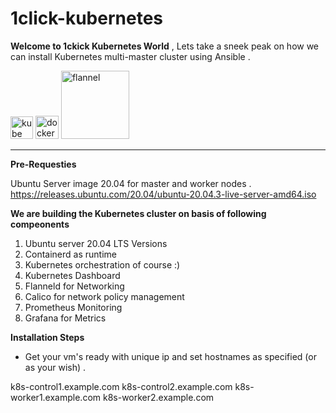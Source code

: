 # 1click-kubernetes
**Welcome to 1ckick Kubernetes World** , Lets take a sneek peak on how we can install Kubernetes multi-master cluster using Ansible .


<img width="36" alt="kube" src="https://user-images.githubusercontent.com/99710234/154669206-f2927d33-db97-43ac-b8e5-1340692767d6.png"> <img width="37" alt="docker" src="https://user-images.githubusercontent.com/99710234/154669208-eeab2758-d86d-438b-a566-071690820a6a.png"> <img width="109" alt="flannel" src="https://user-images.githubusercontent.com/99710234/154669213-e7153a7e-14b8-4959-8761-9a300348f074.png">

______________________________________________________________________________________________

**Pre-Requesties**

Ubuntu Server image 20.04 for master and worker nodes .
https://releases.ubuntu.com/20.04/ubuntu-20.04.3-live-server-amd64.iso

**We are building the Kubernetes cluster on basis of following compeonents**

1) Ubuntu server 20.04 LTS Versions 
2) Containerd as runtime
3) Kubernetes orchestration of course :)
4) Kubernetes Dashboard
5) Flanneld for Networking
6) Calico for network policy management 
7) Prometheus Monitoring
8) Grafana for Metrics

**Installation Steps**

* Get your vm's ready with unique ip and set hostnames as specified (or as your wish) .

k8s-control1.example.com
k8s-control2.example.com
k8s-worker1.example.com
k8s-worker2.example.com
  

 
 
  



 
